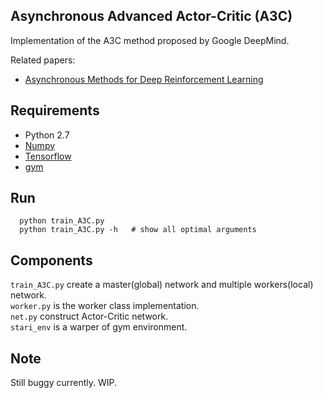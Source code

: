 ## Asynchronous Advanced Actor-Critic (A3C)   
Implementation of the A3C method proposed by Google DeepMind.  

Related papers:  
* [Asynchronous Methods for Deep Reinforcement Learning](http://diyhpl.us/~bryan/papers2/ai/machine-learning/Asynchronous%20methods%20for%20deep%20reinforcement%20learning%20-%202016.pdf)  


## Requirements  
* Python 2.7  
* [Numpy](http://www.numpy.org/)   
* [Tensorflow](http://www.tensorflow.org)  
* [gym](https://gym.openai.com)  

## Run  
      python train_A3C.py
      python train_A3C.py -h   # show all optimal arguments

## Components  
 `train_A3C.py` create a master(global) network and multiple workers(local) network.    
 `worker.py` is the worker class implementation.    
 `net.py` construct Actor-Critic network.    
 `stari_env` is a warper of gym environment.  

## Note  
Still buggy currently. WIP.
